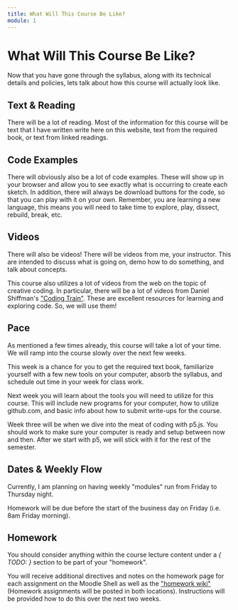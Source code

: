 ```yaml
---
title: What Will This Course Be Like?
module: 1
---
```


# What Will This Course Be Like?

Now that you have gone through the syllabus, along with its technical details and policies, lets talk about how this course will actually look like.

## Text & Reading

There will be a lot of reading. Most of the information for this course will be text that I have written write here on this website, text from the required book, or text from linked readings.

## Code Examples

There will obviously also be a lot of code examples. These will show up in your browser and allow you to see exactly what is occurring to create each sketch. In addition, there will always be download buttons for the code, so that you can play with it on your own. Remember, you are learning a new language, this means you will need to take time to explore, play, dissect, rebuild, break, etc.

## Videos

There will also be videos! There will be videos from me, your instructor. This are intended to discuss what is going on, demo how to do something, and talk about concepts.

This course also utilizes a lot of videos from the web on the topic of creative coding. In particular, there will be a lot of videos from Daniel Shiffman's ["Coding Train"](http://thecodingtrain.com). These are excellent resources for learning and exploring code. So, we will use them!

## Pace

As mentioned a few times already, this course will take a lot of your time. We will ramp into the course slowly over the next few weeks.

This week is a chance for you to get the required text book, familiarize yourself with a few new tools on your computer, absorb the syllabus, and schedule out time in your week for class work.

Next week you will learn about the tools you will need to utilize for this course. This will include new programs for your computer, how to utilize github.com, and basic info about how to submit write-ups for the course.

Week three will be when we dive into the meat of coding with p5.js. You should work to make sure your computer is ready and setup between now and then. After we start with p5, we will stick with it for the rest of the semester.

## Dates & Weekly Flow

Currently, I am planning on having weekly "modules" run from Friday to Thursday night.

Homework will be due before the start of the business day on Friday (i.e. 8am Friday morning).



## Homework

You should consider anything within the course lecture content under a *{ TODO: }* section to be part of your "homework".

You will receive additional directives and notes on the homework page for each assignment on the Moodle Shell as well as the ["homework wiki"](https://github.com/Montana-Media-Arts/creative-coding-1/wiki) (Homework assignments will be posted in both locations). Instructions will be provided how to do this over the next two weeks.
